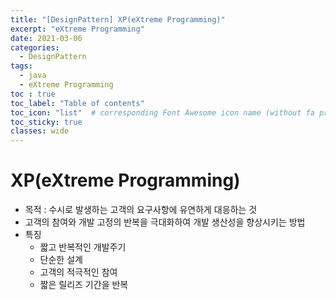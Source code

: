 ```yaml
---
title: "[DesignPattern] XP(eXtreme Programming)"
excerpt: "eXtreme Programming"
date: 2021-03-06
categories:
  - DesignPattern
tags:
  - java
  - eXtreme Programming
toc : true
toc_label: "Table of contents"
toc_icon: "list"  # corresponding Font Awesome icon name (without fa prefix)
toc_sticky: true
classes: wide
---
```


# XP(eXtreme Programming)

- 목적 : 수시로 발생하는 고객의 요구사항에 유연하게 대응하는 것
- 고객의 참여와 개발 고정의 반복을 극대화하여 개발 생산성을 향상시키는 방법
- 특징
  - 짧고 반복적인 개발주기
  - 단순한 설계
  - 고객의 적극적인 참여
  - 짧은 릴리즈 기간을 반복